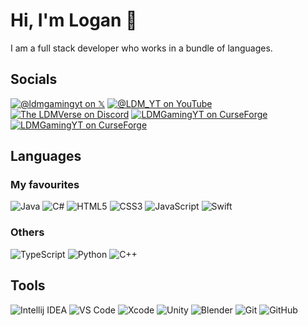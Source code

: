 # Hi, I'm Logan 👋

I am a full stack developer who works in a bundle of languages.
  
## Socials

<a href="https://x.com/ldmgamingyt" target="blank"><img alt="@ldmgamingyt on 𝕏" src="https://img.shields.io/badge/@ldmgamingyt-black?logo=x&logoColor=white"></a>
<a href="https://www.youtube.com/@LDM_YT" target="blank"><img alt="@LDM_YT on YouTube" src="https://img.shields.io/badge/@LDM__YT-red?logo=youtube&logoColor=white"></a>
<a href="https://discord.gg/GsUqxzj" target="blank"><img alt="The LDMVerse on Discord" src="https://img.shields.io/badge/The_LDMVerse-blue?logo=discord&logoColor=white"></a>
<a href="https://curseforge.com/members/ldmgamingyt/projects"><img alt="LDMGamingYT on CurseForge" src="https://img.shields.io/badge/LDMGamingYT-Minecraft Mods-%23F16436?logo=curseforge&logoColor=white"></a>
<a href="mailto:ldmdev64@gmail.com"><img alt="LDMGamingYT on CurseForge" src="https://img.shields.io/badge/Email-red?logo=gmail&logoColor=white"></a>
  
## Languages  

### My favourites

![Java](https://img.shields.io/badge/Java-brown?logo=intellijidea&logoColor=white)
![C#](https://img.shields.io/badge/C%23-%23512BD4?logo=csharp&logoColor=white)
![HTML5](https://img.shields.io/badge/HTML5-red?logo=html5&logoColor=white)
![CSS3](https://img.shields.io/badge/CSS3-blue?logo=css3&logoColor=white)
![JavaScript](https://img.shields.io/badge/JavaScript-yellow?logo=javascript&logoColor=white)
![Swift](https://img.shields.io/badge/Swift-%23F05138?logo=swift&logoColor=white)

### Others

![TypeScript](https://img.shields.io/badge/TypeScript-%233178C6?logo=typescript&logoColor=white)
![Python](https://img.shields.io/badge/Python-%233776AB?logo=python&logoColor=white)
![C++](https://img.shields.io/badge/C++-%2300599C?logo=cplusplus&logoColor=white)

## Tools

![Intellij IDEA](https://img.shields.io/badge/Intellij_IDEA-%23fd2859?logo=intellijidea&logoColor=white)
![VS Code](https://img.shields.io/badge/VS_Code-blue?logo=visualstudiocode&logoColor=white)
![Xcode](https://img.shields.io/badge/Xcode-blue?logo=xcode&logoColor=white)
![Unity](https://img.shields.io/badge/Unity-black?logo=unity&logoColor=white)
![Blender](https://img.shields.io/badge/Blender-orange?logo=blender&logoColor=white)
![Git](https://img.shields.io/badge/Git-%23F05032?logo=git&logoColor=white)
![GitHub](https://img.shields.io/badge/GitHub-%23181717?logo=github&logoColor=white)
